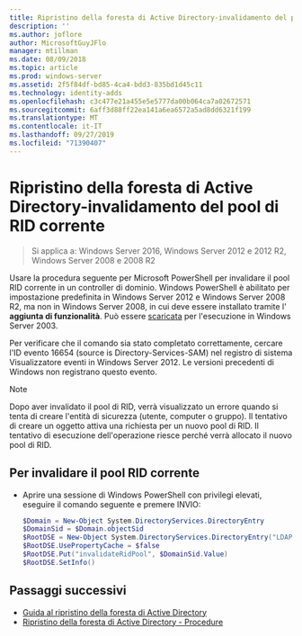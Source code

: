 ```yaml
---
title: Ripristino della foresta di Active Directory-invalidamento del pool di RID
description: ''
ms.author: joflore
author: MicrosoftGuyJFlo
manager: mtillman
ms.date: 08/09/2018
ms.topic: article
ms.prod: windows-server
ms.assetid: 2f5f84df-bd85-4ca4-bdd3-835bd1d45c11
ms.technology: identity-adds
ms.openlocfilehash: c3c477e21a455e5e5777da00b064ca7a02672571
ms.sourcegitcommit: 6aff3d88ff22ea141a6ea6572a5ad8dd6321f199
ms.translationtype: MT
ms.contentlocale: it-IT
ms.lasthandoff: 09/27/2019
ms.locfileid: "71390407"
---
```

# <a name="ad-forest-recovery---invalidating-the-current-rid-pool"></a>Ripristino della foresta di Active Directory-invalidamento del pool di RID corrente  

>Si applica a: Windows Server 2016, Windows Server 2012 e 2012 R2, Windows Server 2008 e 2008 R2

Usare la procedura seguente per Microsoft PowerShell per invalidare il pool RID corrente in un controller di dominio. Windows PowerShell è abilitato per impostazione predefinita in Windows Server 2012 e Windows Server 2008 R2, ma non in Windows Server 2008, in cui deve essere installato tramite l' **aggiunta di funzionalità**. Può essere [scaricata](https://www.microsoft.com/download/details.aspx?id=20020) per l'esecuzione in Windows Server 2003.  

Per verificare che il comando sia stato completato correttamente, cercare l'ID evento 16654 (source is Directory-Services-SAM) nel registro di sistema Visualizzatore eventi in Windows Server 2012. Le versioni precedenti di Windows non registrano questo evento.  
  
> [!NOTE]
> Dopo aver invalidato il pool di RID, verrà visualizzato un errore quando si tenta di creare l'entità di sicurezza (utente, computer o gruppo). Il tentativo di creare un oggetto attiva una richiesta per un nuovo pool di RID. Il tentativo di esecuzione dell'operazione riesce perché verrà allocato il nuovo pool di RID.  
  
## <a name="to-invalidate-the-current-rid-pool"></a>Per invalidare il pool RID corrente  
  
- Aprire una sessione di Windows PowerShell con privilegi elevati, eseguire il comando seguente e premere INVIO:  

   ```powershell
   $Domain = New-Object System.DirectoryServices.DirectoryEntry  
   $DomainSid = $Domain.objectSid  
   $RootDSE = New-Object System.DirectoryServices.DirectoryEntry("LDAP://RootDSE")  
   $RootDSE.UsePropertyCache = $false  
   $RootDSE.Put("invalidateRidPool", $DomainSid.Value)  
   $RootDSE.SetInfo()  
   ```  

## <a name="next-steps"></a>Passaggi successivi

- [Guida al ripristino della foresta di Active Directory](AD-Forest-Recovery-Guide.md)
- [Ripristino della foresta di Active Directory - Procedure](AD-Forest-Recovery-Procedures.md)
